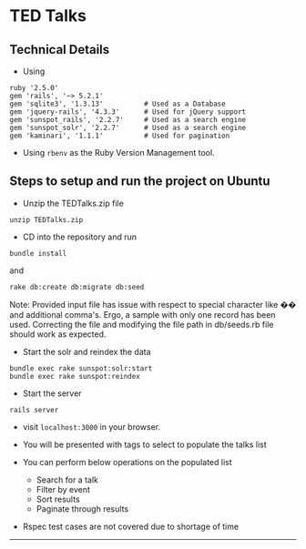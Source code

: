 # TED Talks

## Technical Details
- Using
```
ruby '2.5.0'
gem 'rails', '~> 5.2.1'
gem 'sqlite3', '1.3.13'          # Used as a Database
gem 'jquery-rails', '4.3.3'      # Used for jQuery support
gem 'sunspot_rails', '2.2.7'     # Used as a search engine
gem 'sunspot_solr', '2.2.7'      # Used as a search engine
gem 'kaminari', '1.1.1'          # Used for pagination
```
- Using `rbenv` as the Ruby Version Management tool.

## Steps to setup and run the project on Ubuntu
- Unzip the TEDTalks.zip file
```
unzip TEDTalks.zip
```
- CD into the repository and run 
```
bundle install
``` 
and
```
rake db:create db:migrate db:seed
```
Note: Provided input file has issue with respect to special character like �� and additional comma's. Ergo, a sample with only one record has been used. Correcting the file and modifying the file path in db/seeds.rb file should work as expected.

- Start the solr and reindex the data
```
bundle exec rake sunspot:solr:start
bundle exec rake sunspot:reindex
```
- Start the server
```
rails server
```
- visit `localhost:3000` in your browser.
- You will be presented with tags to select to populate the talks list
- You can perform below operations on the populated list
  - Search for a talk
  - Filter by event
  - Sort results
  - Paginate through results

- Rspec test cases are not covered due to shortage of time

<hr>
